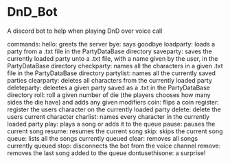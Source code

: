 # DnD_Bot
A discord bot to help when playing DnD over voice call

commands:
hello: greets the server
bye: says goodbye
loadparty: loads a party from a .txt file in the PartyDataBase directory
saveparty: saves the currently loaded party unto a .txt file, with a name given by the user, in the PartyDataBase directory
checkparty: names all the characters in a given .txt file in the PartyDataBase directory
partylist: names all the currently saved parties
clearparty: deletes all characters from the currently loaded party
deleteparty: deleetes a given party saved as a .txt in the PartyDataBase directory
roll: roll a given number of die (the players chooses how many sides the die have) and adds any given modifiers
coin: flips a coin
register: register the users character on the currently loaded party
delete: delete the users current character
charlist: names every character in the currently loaded party
play: plays a song or adds it to the queue
pause: pauses the current song
resume: resumes the current song
skip: skips the current song
queue: lists all the songs currently queued
clear: removes all songs currently queued
stop: disconnects the bot from the voice channel
remove: removes the last song added to the queue
dontusethisone: a surprise!
